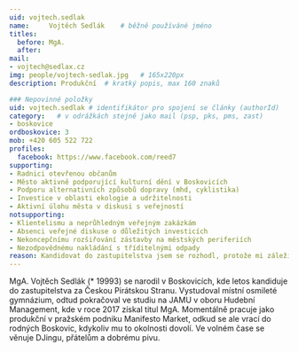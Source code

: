 ```yaml
---
uid: vojtech.sedlak
name:     Vojtěch Sedlák  	# běžně používáné jméno
titles:
  before: MgA. 
  after:
mail:
- vojtech@sedlax.cz
img: people/vojtech-sedlak.jpg   # 165x220px
description: Produkční 	# kratký popis, max 160 znaků

### Nepovinné položky
uid: vojtech.sedlak # identifikátor pro spojení se články (authorId)
category: 	# v odrážkách stejně jako mail (psp, pks, pms, zast)
- boskovice
ordboskovice: 3
mob: +420 605 522 722
profiles:
  facebook: https://www.facebook.com/reed7
supporting:
- Radnici otevřenou občanům
- Město aktivně podporující kulturní dění v Boskovicích
- Podporu alternativních způsobů dopravy (mhd, cyklistika)
- Investice v oblasti ekologie a udržitelnosti
- Aktivní úlohu města v diskusi s veřejností
notsupporting:
- Klientelismu a neprůhledným veřejným zakázkám
- Absenci veřejné diskuse o důležitých investicích
- Nekoncepčnímu rozšiřování zástavby na městských periferiích
- Nezodpovědnému nakládání s tříditelnými odpady
reason: Kandidovat do zastupitelstva jsem se rozhodl, protože mi záleží na tom, jak se v Boskovicích žije a jak zde probíhá spolupráce a komunikace mezi aktivními občany a radnicí. Přestože si nemyslím, že by situace na boskovické radnici byla kritická, jsou určité věci, kterým se Boskovice věnují málo, špatně, nebo vůbec. K nim patří například stěžejní téma komunikace vedení města s občany, transparentnost města v oblasti investic a ochota podílet se s občany na diskusi ohledně zásadních otázek.
---
```


MgA. Vojtěch Sedlák (* 19993) se narodil v Boskovicích, kde letos kandiduje do zastupitelstva za Českou Pirátskou Stranu. Vystudoval místní osmileté gymnázium, odtud pokračoval ve studiu na JAMU v oboru Hudební Management, kde v roce 2017 získal titul MgA. Momentálně pracuje jako produkční v pražském podniku Manifesto Market, odkud se ale vrací do rodných Boskovic, kdykoliv mu to okolnosti dovolí. Ve volném čase se věnuje DJingu, přátelům a dobrému pivu.
